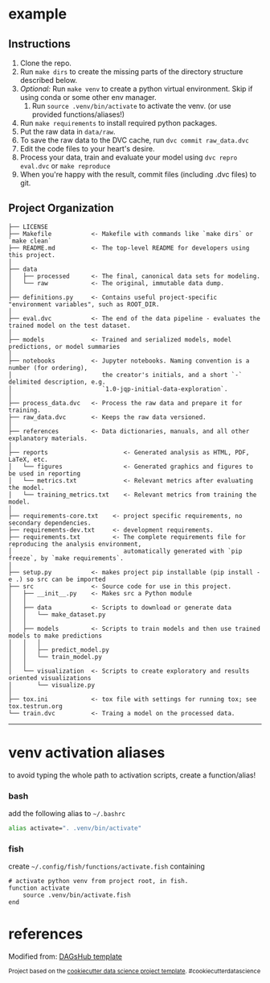 example
==============================



Instructions
------------
1. Clone the repo.
1. Run `make dirs` to create the missing parts of the directory structure described below. 
1. *Optional:* Run `make venv` to create a python virtual environment. Skip if using conda or some other env manager.
    1. Run `source .venv/bin/activate` to activate the venv. (or use provided functions/aliases!)
1. Run `make requirements` to install required python packages.
1. Put the raw data in `data/raw`.
1. To save the raw data to the DVC cache, run `dvc commit raw_data.dvc`
1. Edit the code files to your heart's desire.
1. Process your data, train and evaluate your model using `dvc repro eval.dvc` or `make reproduce`
1. When you're happy with the result, commit files (including .dvc files) to git.
 



Project Organization
------------

    ├── LICENSE
    ├── Makefile           <- Makefile with commands like `make dirs` or `make clean`
    ├── README.md          <- The top-level README for developers using this project.
    │
    ├── data
    │   ├── processed      <- The final, canonical data sets for modeling.
    │   └── raw            <- The original, immutable data dump.
    │
    ├── definitions.py     <- Contains useful project-specific "environment variables", such as ROOT_DIR.
    │
    ├── eval.dvc           <- The end of the data pipeline - evaluates the trained model on the test dataset.
    │
    ├── models             <- Trained and serialized models, model predictions, or model summaries
    │
    ├── notebooks          <- Jupyter notebooks. Naming convention is a number (for ordering),
    │                         the creator's initials, and a short `-` delimited description, e.g.
    │                         `1.0-jqp-initial-data-exploration`.
    │
    ├── process_data.dvc   <- Process the raw data and prepare it for training.
    ├── raw_data.dvc       <- Keeps the raw data versioned.
    │
    ├── references         <- Data dictionaries, manuals, and all other explanatory materials.
    │
    ├── reports                     <- Generated analysis as HTML, PDF, LaTeX, etc.
    │   └── figures                 <- Generated graphics and figures to be used in reporting
    │   └── metrics.txt             <- Relevant metrics after evaluating the model.
    │   └── training_metrics.txt    <- Relevant metrics from training the model.
    │
    ├── requirements-core.txt    <- project specific requirements, no secondary dependencies.
    ├── requirements-dev.txt     <- development requirements.
    ├── requirements.txt         <- The complete requirements file for reproducing the analysis environment,
    │                               automatically generated with `pip freeze`, by `make requirements`.
    │
    ├── setup.py           <- makes project pip installable (pip install -e .) so src can be imported
    ├── src                <- Source code for use in this project.
    │   ├── __init__.py    <- Makes src a Python module
    │   │
    │   ├── data           <- Scripts to download or generate data
    │   │   └── make_dataset.py
    │   │
    │   ├── models         <- Scripts to train models and then use trained models to make predictions
    │   │   │            
    │   │   ├── predict_model.py
    │   │   └── train_model.py
    │   │
    │   └── visualization  <- Scripts to create exploratory and results oriented visualizations
    │       └── visualize.py
    │
    ├── tox.ini            <- tox file with settings for running tox; see tox.testrun.org
    └── train.dvc          <- Traing a model on the processed data.


--------

# venv activation aliases

to avoid typing the whole path to activation scripts, create a function/alias!

### bash

add the following alias to `~/.bashrc`

```bash
alias activate=". .venv/bin/activate"
```

### fish 

create `~/.config/fish/functions/activate.fish` containing

```fish
# activate python venv from project root, in fish.
function activate
    source .venv/bin/activate.fish
end
```

# references

Modified from: [DAGsHub template](https://dagshub.com/DAGsHub-Official/Cookiecutter-DVC)

<p><small>Project based on the <a target="_blank" href="https://drivendata.github.io/cookiecutter-data-science/">cookiecutter data science project template</a>. #cookiecutterdatascience</small></p>
